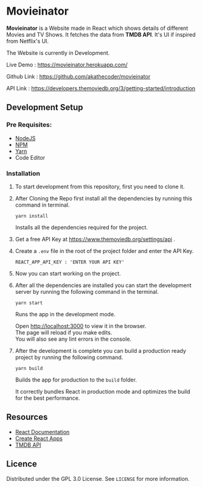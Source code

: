 # Movieinator

**Movieinator** is a Website made in React which shows details of different Movies and TV Shows. It fetches the data from **TMDB API**. It's UI if inspired from Netflix's UI.

The Website is currently in Development.

Live Demo : <https://movieinator.herokuapp.com/>

Github Link : <https://github.com/akathecoder/movieinator>

API Link : <https://developers.themoviedb.org/3/getting-started/introduction>

## Development Setup

### Pre Requisites:

- [NodeJS](https://nodejs.org/en/)
- [NPM](https://www.npmjs.com/get-npm)
- [Yarn](https://classic.yarnpkg.com/en/docs/install/)
- Code Editor

### Installation

1. To start development from this repository, first you need to clone it.

2. After Cloning the Repo first install all the dependencies by running this command in terminal.

   `yarn install`

   Installs all the dependencies required for the project.

3. Get a free API Key at https://www.themoviedb.org/settings/api .

4. Create a `.env` file in the root of the project folder and enter the API Key.

   `REACT_APP_API_KEY : 'ENTER YOUR API KEY'`

5. Now you can start working on the project.

6. After all the dependencies are installed you can start the development server by running the following command in the terminal.

   `yarn start`

   Runs the app in the development mode.

   Open [http://localhost:3000](http://localhost:3000) to view it in the browser.\
   The page will reload if you make edits.\
   You will also see any lint errors in the console.

7. After the development is complete you can build a production ready project by running the following command.

   `yarn build`

   Builds the app for production to the `build` folder.

   It correctly bundles React in production mode and optimizes the build for the best performance.

## Resources

- [React Documentation](https://reactjs.org/docs/getting-started.html)
- [Create React Apps](https://create-react-app.dev/docs/getting-started)
- [TMDB API](https://developers.themoviedb.org/3/getting-started/introduction)

## Licence

Distributed under the GPL 3.0 License. See `LICENSE` for more information.
